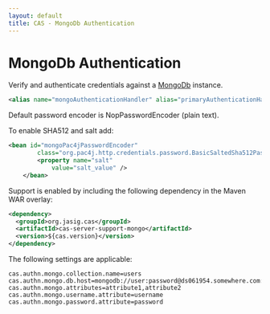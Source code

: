 ```yaml
---
layout: default
title: CAS - MongoDb Authentication
---
```


# MongoDb Authentication
Verify and authenticate credentials against a [MongoDb](https://www.mongodb.org/) instance.

```xml
<alias name="mongoAuthenticationHandler" alias="primaryAuthenticationHandler" />
```
Default password encoder is NopPasswordEncoder (plain text).

To enable SHA512 and salt add:
```xml
<bean id="mongoPac4jPasswordEncoder"
 		class="org.pac4j.http.credentials.password.BasicSaltedSha512PasswordEncoder">
 		<property name="salt"
 			value="salt_value" />
 	</bean>
```

Support is enabled by including the following dependency in the Maven WAR overlay:

```xml
<dependency>
  <groupId>org.jasig.cas</groupId>
  <artifactId>cas-server-support-mongo</artifactId>
  <version>${cas.version}</version>
</dependency>
```

The following settings are applicable:

```properties
cas.authn.mongo.collection.name=users
cas.authn.mongo.db.host=mongodb://user:password@ds061954.somewhere.com:61954/database
cas.authn.mongo.attributes=attribute1,attribute2
cas.authn.mongo.username.attribute=username
cas.authn.mongo.password.attribute=password
```
